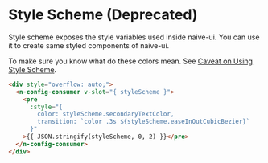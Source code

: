 # Style Scheme (Deprecated)
Style scheme exposes the style variables used inside naive-ui. You can use it to create same styled components of naive-ui.

To make sure you know what do these colors mean. See [Caveat on Using Style Scheme](../doc/n-theme#style-scheme).
```html
<div style="overflow: auto;">
  <n-config-consumer v-slot="{ styleScheme }">
    <pre
      :style="{
        color: styleScheme.secondaryTextColor,
        transition: `color .3s ${styleScheme.easeInOutCubicBezier}`
      }"
    >{{ JSON.stringify(styleScheme, 0, 2) }}</pre>
  </n-config-consumer>
</div>
```
